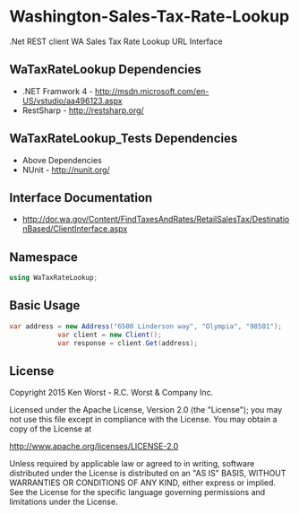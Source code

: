 Washington-Sales-Tax-Rate-Lookup
=================

.Net REST client WA Sales Tax Rate Lookup URL Interface

WaTaxRateLookup Dependencies
------------
- .NET Framwork 4 - http://msdn.microsoft.com/en-US/vstudio/aa496123.aspx
- RestSharp - http://restsharp.org/

WaTaxRateLookup_Tests Dependencies
------------
- Above Dependencies 
- NUnit - http://nunit.org/

Interface Documentation
------------
- http://dor.wa.gov/Content/FindTaxesAndRates/RetailSalesTax/DestinationBased/ClientInterface.aspx 


Namespace
---------
```csharp
using WaTaxRateLookup;

```

Basic Usage
-------------

```csharp
var address = new Address("6500 Linderson way", "Olympia", "98501");
            var client = new Client();
            var response = client.Get(address);
```
		
License
-------------

Copyright 2015 Ken Worst - R.C. Worst & Company Inc.

Licensed under the Apache License, Version 2.0 (the "License");
you may not use this file except in compliance with the License.
You may obtain a copy of the License at

  http://www.apache.org/licenses/LICENSE-2.0

Unless required by applicable law or agreed to in writing, software
distributed under the License is distributed on an "AS IS" BASIS,
WITHOUT WARRANTIES OR CONDITIONS OF ANY KIND, either express or implied.
See the License for the specific language governing permissions and
limitations under the License. 
